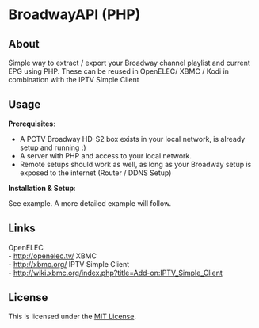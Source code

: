 
BroadwayAPI (PHP)
=====================================

About
-----

Simple way to extract / export your Broadway channel playlist and current EPG using PHP.
These can be reused in OpenELEC/ XBMC / Kodi in combination with the IPTV Simple Client

Usage
-----

**Prerequisites**:

- A PCTV Broadway HD-S2 box exists in your local network, is already setup and running :)
- A server with PHP and access to your local network. 
- Remote setups should work as well, as long as your Broadway setup is exposed to the internet (Router / DDNS Setup)

**Installation & Setup**:

See example. A more detailed example will follow.

Links
-----

OpenELEC 			
	- http://openelec.tv/
XBMC 				
	- http://xbmc.org/
IPTV Simple Client 	
	- http://wiki.xbmc.org/index.php?title=Add-on:IPTV_Simple_Client

License
-----------

This is licensed under the [MIT License](/LICENSE.txt).